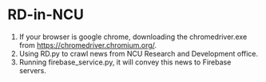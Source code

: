 # RD-in-NCU
1. If your browser is google chrome, downloading the chromedriver.exe from https://chromedriver.chromium.org/.
2. Using RD.py to crawl news from NCU Research and Development office.
3. Running firebase_service.py, it will convey this news to Firebase servers.
